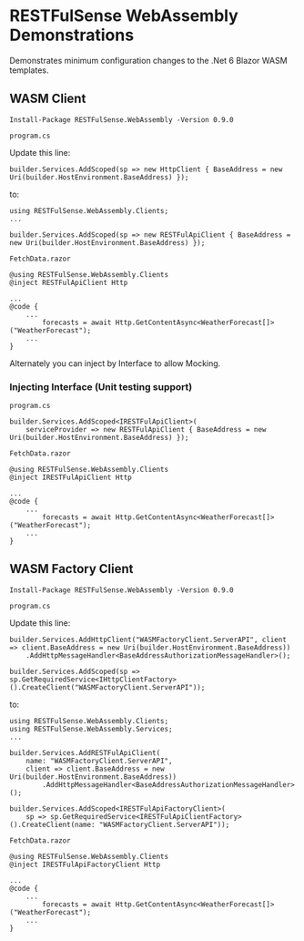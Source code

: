 # RESTFulSense WebAssembly Demonstrations

Demonstrates minimum configuration changes to the .Net 6 Blazor WASM templates.

## WASM Client

```
Install-Package RESTFulSense.WebAssembly -Version 0.9.0
```

`program.cs`

Update this line:
```
builder.Services.AddScoped(sp => new HttpClient { BaseAddress = new Uri(builder.HostEnvironment.BaseAddress) });
```
to:
```
using RESTFulSense.WebAssembly.Clients;
...

builder.Services.AddScoped(sp => new RESTFulApiClient { BaseAddress = new Uri(builder.HostEnvironment.BaseAddress) });
```

`FetchData.razor`
```
@using RESTFulSense.WebAssembly.Clients
@inject RESTFulApiClient Http

...
@code {
    ...
        forecasts = await Http.GetContentAsync<WeatherForecast[]>("WeatherForecast");
    ...
}

```

Alternately you can inject by Interface to allow Mocking.

### Injecting Interface (Unit testing support)

`program.cs`
```
builder.Services.AddScoped<IRESTFulApiClient>(
    serviceProvider => new RESTFulApiClient { BaseAddress = new Uri(builder.HostEnvironment.BaseAddress) });
```

`FetchData.razor`
```
@using RESTFulSense.WebAssembly.Clients
@inject IRESTFulApiClient Http

...
@code {
    ...
        forecasts = await Http.GetContentAsync<WeatherForecast[]>("WeatherForecast");
    ...
}
```

## WASM Factory Client

```
Install-Package RESTFulSense.WebAssembly -Version 0.9.0
```

`program.cs`

Update this line:
```
builder.Services.AddHttpClient("WASMFactoryClient.ServerAPI", client => client.BaseAddress = new Uri(builder.HostEnvironment.BaseAddress))
    .AddHttpMessageHandler<BaseAddressAuthorizationMessageHandler>();

builder.Services.AddScoped(sp => sp.GetRequiredService<IHttpClientFactory>().CreateClient("WASMFactoryClient.ServerAPI"));
```
to:
```
using RESTFulSense.WebAssembly.Clients;
using RESTFulSense.WebAssembly.Services;
...

builder.Services.AddRESTFulApiClient(
    name: "WASMFactoryClient.ServerAPI",
    client => client.BaseAddress = new Uri(builder.HostEnvironment.BaseAddress))
        .AddHttpMessageHandler<BaseAddressAuthorizationMessageHandler>();

builder.Services.AddScoped<IRESTFulApiFactoryClient>(
    sp => sp.GetRequiredService<IRESTFulApiClientFactory>().CreateClient(name: "WASMFactoryClient.ServerAPI"));

```

`FetchData.razor`
```
@using RESTFulSense.WebAssembly.Clients
@inject IRESTFulApiFactoryClient Http

...
@code {
    ...
        forecasts = await Http.GetContentAsync<WeatherForecast[]>("WeatherForecast");
    ...
}

```
